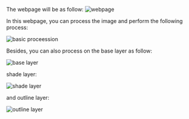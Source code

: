 The webpage will be as follow:
![webpage](https://github.com/AlphaLee1113/Image-Processor/assets/113546167/b584416d-6dc9-4b43-9560-f0b2c4ee3ef0)

In this webpage, you can process the image and perform the following process:

![basic proceession](https://github.com/AlphaLee1113/Image-Processor/assets/113546167/6bd7eece-5741-4c47-a005-c5b38dacbb34)

Besides, you can also process on the base layer as follow:

![base layer](https://github.com/AlphaLee1113/Image-Processor/assets/113546167/06bd2da2-88b9-47fe-b1f3-c5d4c4a8c7e1)

shade layer:

![shade layer](https://github.com/AlphaLee1113/Image-Processor/assets/113546167/1054ac3d-7adc-4bb4-8e02-4a1b5561b5e7)


and outline layer:

![outline layer](https://github.com/AlphaLee1113/Image-Processor/assets/113546167/f6db0178-78e5-46ef-a9bd-c0195a55e88b)
